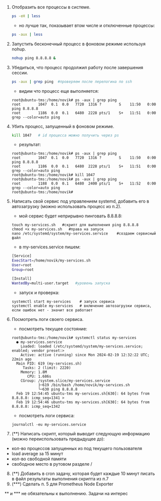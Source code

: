 1. Отобразить все процессы в системе.
   ```bash
   ps -eH | less
   ```
    - но лучше так, показывает втом числе и отключенные процессы:
   
   ```bash
   ps -aux | less
   ```
2. Запустить бесконечный процесс в фоновом режиме используя nohup.
   ```bash
   nohup ping 8.8.8.8 &
   ```
   
3. Убедиться, что процесс продолжил работу после завершения сессии.
   ```bash
   ps -aux | grep ping  #проверяем после перелогина по ssh
   ```
   - видим что процесс еще выполняется:  
   ```console
   root@ubuntu-tms:/home/novik# ps -aux | grep ping
   root        1047  0.1  0.0   7720  1316 ?        S    11:50   0:00 ping 8.8.8.8
   root        1186  0.0  0.1   6480  2228 pts/1    S+   11:51   0:00 grep --color=auto ping
   ```
   
4. Убить процесс, запущенный в фоновом режиме.
   ```bash
   kill 1047   # id процесса можно получить через ps
   ```
   - результат:
   ```console
   root@ubuntu-tms:/home/novik# ps -aux | grep ping
   root        1047  0.1  0.0   7720  1316 ?        S    11:50   0:00 ping 8.8.8.8
   root        1186  0.0  0.1   6480  2228 pts/1    S+   11:51   0:00 grep --color=auto ping
   root@ubuntu-tms:/home/novik# kill 1047
   root@ubuntu-tms:/home/novik# ps -aux | grep ping
   root        1188  0.0  0.1   6480  2400 pts/1    S+   11:52   0:00 grep --color=auto ping
   root@ubuntu-tms:/home/novik#
   ```
5. Написать свой сервис под управлением systemd, добавить его в автозагрузку (можно использовать процесс из п.2).
   - мой сервис будет неприрывно пинговать 8.8.8.8:
   ```console
   touch my-services.sh   #скрипт для выполнения ping 8.8.8.8
   chmod +x my-services.sh   #права на запуск
   nano /etc/systemd/system/my-services.service    #создаем сервисный файл
   ```
   - в my-services.service пишем:
   ```bash
   [Service]
   ExecStart=/home/novik/my-services.sh  
   User=root
   Group=root

   [Install]
   WantedBy=multi-user.target   #уровень запуска
   ```
   - запуск и проверка:
   ```console
   systemctl start my-services    # запуск сервиса
   systemctl enable my-services   # включение автозагрузки сервиса, если ошибок нет - значит все работает
   ```
   
6. Посмотреть логи своего сервиса.
   - посмотреть текущее состояние:
     
    ```console  
    root@ubuntu-tms:/home/novik# systemctl status my-services
      ● my-services.service
        Loaded: loaded (/etc/systemd/system/my-services.service; enabled; vendor preset:>
        Active: active (running) since Mon 2024-02-19 12:32:22 UTC; 22min ago
      Main PID: 619 (my-services.sh)
         Tasks: 2 (limit: 2220)
        Memory: 1.8M
           CPU: 1.686s
        CGroup: /system.slice/my-services.service
                ├─619 /bin/bash /home/novik/my-services.sh
                └─630 ping 8.8.8.8
      Feb 19 12:54:45 ubuntu-tms my-services.sh[630]: 64 bytes from 8.8.8.8: icmp_seq=1341 >
      Feb 19 12:54:46 ubuntu-tms my-services.sh[630]: 64 bytes from 8.8.8.8: icmp_seq=1342   
    ```


   - посмотреть логи сервиса:
   ```console
   journalctl -eu my-services.service
   ```
7. (**) Написать скрипт, который выводит следующую информацию (можно переиспользовать предыдущее дз):  
- кол-во процессов запущенных из под текущего пользователя
- load average за 15 минут
- кол-во свободной памяти
- свободное место в рутовом разделе /
  
8. (**) Добавить в cron задачу, которая будет каждые 10 минут писать в файл результаты выполнения скрипта из п.7
9. (***) Сделать п. 5 для Prometheus Node Exporter

** и *** не обязательны к выполнению. Задачи на интерес
